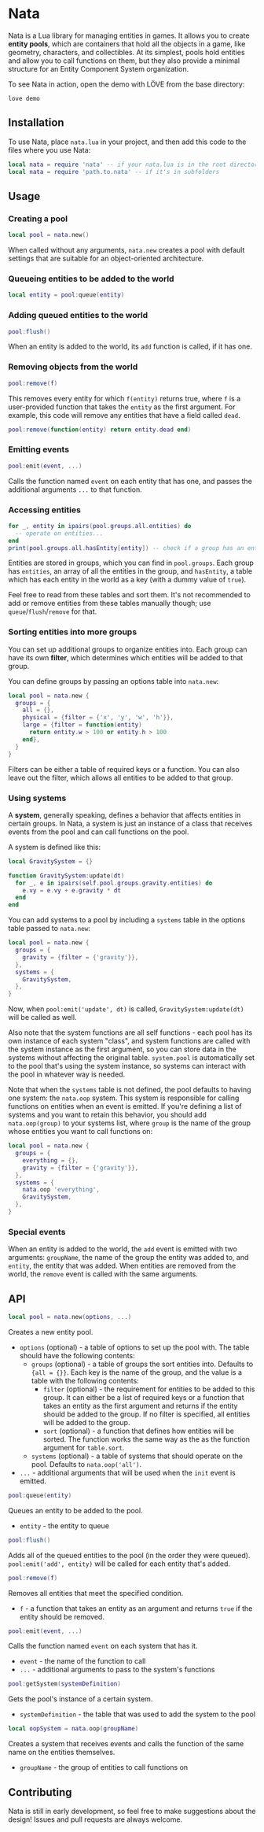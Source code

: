 # Nata
Nata is a Lua library for managing entities in games. It allows you to create **entity pools**, which are containers that hold all the objects in a game, like geometry, characters, and collectibles. At its simplest, pools hold entities and allow you to call functions on them, but they also provide a minimal structure for an Entity Component System organization.

To see Nata in action, open the demo with LÖVE from the base directory:
```
love demo
```

## Installation
To use Nata, place `nata.lua` in your project, and then add this code to the files where you use Nata:
```lua
local nata = require 'nata' -- if your nata.lua is in the root directory
local nata = require 'path.to.nata' -- if it's in subfolders
```

## Usage

### Creating a pool
```lua
local pool = nata.new()
```
When called without any arguments, `nata.new` creates a pool with default settings that are suitable for an object-oriented architecture.

### Queueing entities to be added to the world
```lua
local entity = pool:queue(entity)
```

### Adding queued entities to the world
```lua
pool:flush()
```
When an entity is added to the world, its `add` function is called, if it has one.

### Removing objects from the world
```lua
pool:remove(f)
```
This removes every entity for which `f(entity)` returns true, where `f` is a user-provided function that takes the `entity` as the first argument. For example, this code will remove any entities that have a field called `dead`.
```lua
pool:remove(function(entity) return entity.dead end)
```

### Emitting events
```lua
pool:emit(event, ...)
```
Calls the function named `event` on each entity that has one, and passes the additional arguments `...` to that function.

### Accessing entities
```lua
for _, entity in ipairs(pool.groups.all.entities) do
  -- operate on entities...
end
print(pool.groups.all.hasEntity[entity]) -- check if a group has an entity
```
Entities are stored in groups, which you can find in `pool.groups`. Each group has `entities`, an array of all the entities in the group, and `hasEntity`, a table which has each entity in the world as a key (with a dummy value of `true`).

Feel free to read from these tables and sort them. It's not recommended to add or remove entities from these tables manually though; use `queue`/`flush`/`remove` for that.

### Sorting entities into more groups
You can set up additional groups to organize entities into. Each group can have its own **filter**, which determines which entities will be added to that group.

You can define groups by passing an options table into `nata.new`:
```lua
local pool = nata.new {
  groups = {
    all = {},
    physical = {filter = {'x', 'y', 'w', 'h'}},
    large = {filter = function(entity)
      return entity.w > 100 or entity.h > 100
    end},
  }
}
```
Filters can be either a table of required keys or a function. You can also leave out the filter, which allows all entities to be added to that group.

### Using systems
A **system**, generally speaking, defines a behavior that affects entities in certain groups. In Nata, a system is just an instance of a class that receives events from the pool and can call functions on the pool.

A system is defined like this:
```lua
local GravitySystem = {}

function GravitySystem:update(dt)
  for _, e in ipairs(self.pool.groups.gravity.entities) do
    e.vy = e.vy + e.gravity * dt
  end
end
```
You can add systems to a pool by including a `systems` table in the options table passed to `nata.new`:
```lua
local pool = nata.new {
  groups = {
    gravity = {filter = {'gravity'}},
  },
  systems = {
    GravitySystem,
  },
}
```
Now, when `pool:emit('update', dt)` is called, `GravitySystem:update(dt)` will be called as well.

Also note that the system functions are all self functions - each pool has its own instance of each system "class", and system functions are called with the system instance as the first argument, so you can store data in the systems without affecting the original table. `system.pool` is automatically set to the pool that's using the system instance, so systems can interact with the pool in whatever way is needed.

Note that when the `systems` table is not defined, the pool defaults to having one system: the `nata.oop` system. This system is responsible for calling functions on entities when an event is emitted. If you're defining a list of systems and you want to retain this behavior, you should add `nata.oop(group)` to your systems list, where `group` is the name of the group whose entities you want to call functions on:
```lua
local pool = nata.new {
  groups = {
    everything = {},
    gravity = {filter = {'gravity'}},
  },
  systems = {
    nata.oop 'everything',
    GravitySystem,
  },
}
```

### Special events
When an entity is added to the world, the `add` event is emitted with two arguments: `groupName`, the name of the group the entity was added to, and `entity`, the entity that was added. When entities are removed from the world, the `remove` event is called with the same arguments.

## API
```lua
local pool = nata.new(options, ...)
```
Creates a new entity pool.
- `options` (optional) - a table of options to set up the pool with. The table should have the following contents:
  - `groups` (optional) - a table of groups the sort entities into. Defaults to `{all = {}}`. Each key is the name of the group, and the value is a table with the following contents:
    - `filter` (optional) - the requirement for entities to be added to this group. It can either be a list of required keys or a function that takes an entity as the first argument and returns if the entity should be added to the group. If no filter is specified, all entities will be added to the group.
    - `sort` (optional) - a function that defines how entities will be sorted. The function works the same way as the as the function argument for `table.sort`.
  - `systems` (optional) - a table of systems that should operate on the pool. Defaults to `nata.oop('all')`.
- `...` - additional arguments that will be used when the `init` event is emitted.

```lua
pool:queue(entity)
```
Queues an entity to be added to the pool.
- `entity` - the entity to queue

```lua
pool:flush()
```
Adds all of the queued entities to the pool (in the order they were queued). `pool:emit('add', entity)` will be called for each entity that's added.

```lua
pool:remove(f)
```
Removes all entities that meet the specified condition.
- `f` - a function that takes an entity as an argument and returns `true` if the entity should be removed.

```lua
pool:emit(event, ...)
```
Calls the function named `event` on each system that has it.
- `event` - the name of the function to call
- `...` - additional arguments to pass to the system's functions

```lua
pool:getSystem(systemDefinition)
```
Gets the pool's instance of a certain system.
- `systemDefinition` - the table that was used to add the system to the pool

```lua
local oopSystem = nata.oop(groupName)
```
Creates a system that receives events and calls the function of the same name on the entities themselves.
- `groupName` - the group of entities to call functions on

## Contributing
Nata is still in early development, so feel free to make suggestions about the design! Issues and pull requests are always welcome.